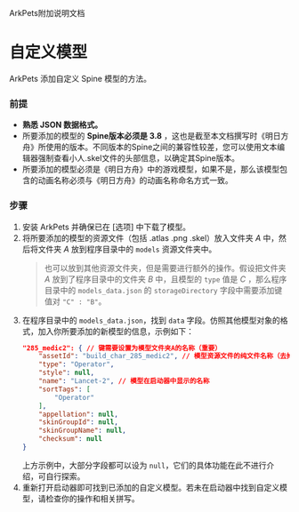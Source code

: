 ArkPets附加说明文档
# 自定义模型

ArkPets 添加自定义 Spine 模型的方法。

### 前提
- **熟悉 JSON 数据格式。**
- 所要添加的模型的 **Spine版本必须是 3.8** ，这也是截至本文档撰写时《明日方舟》所使用的版本。不同版本的Spine之间的兼容性较差，您可以使用文本编辑器强制查看小人.skel文件的头部信息，以确定其Spine版本。
- 所要添加的模型必须是《明日方舟》中的游戏模型，如果不是，那么该模型包含的动画名称必须与《明日方舟》的动画名称命名方式一致。

### 步骤
1. 安装 ArkPets 并确保已在 [选项] 中下载了模型。
2. 将所要添加的模型的资源文件（包括 .atlas .png .skel）放入文件夹 _A_ 中，然后将文件夹 _A_ 放到程序目录中的 `models` 资源文件夹中。
    > 也可以放到其他资源文件夹，但是需要进行额外的操作。假设把文件夹 _A_ 放到了程序目录中的文件夹 _B_ 中，且模型的 `type` 值是 _C_ ，那么程序目录中的 `models_data.json` 的 `storageDirectory` 字段中需要添加键值对 `"C" : "B"`。
3. 在程序目录中的 `models_data.json`，找到 `data` 字段。仿照其他模型对象的格式，加入你所要添加的新模型的信息，示例如下：
   ```json
   "285_medic2": { // 键需要设置为模型文件夹A的名称（重要）
       "assetId": "build_char_285_medic2", // 模型资源文件的纯文件名称（去掉扩展名）
       "type": "Operator",
       "style": null,
       "name": "Lancet-2", // 模型在启动器中显示的名称
       "sortTags": [
           "Operator"
       ],
       "appellation": null,
       "skinGroupId": null,
       "skinGroupName": null,
       "checksum": null
   }
   ```
   上方示例中，大部分字段都可以设为 `null`，它们的具体功能在此不进行介绍，可自行探索。
4. 重新打开启动器即可找到已添加的自定义模型。若未在启动器中找到自定义模型，请检查你的操作和相关拼写。
